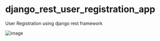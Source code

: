 # django_rest_user_registration_app
User Registration using django rest framework 

![image](https://user-images.githubusercontent.com/15702081/144595829-6e4b0aa5-8920-481a-a31e-61b7d627cf9d.png)

